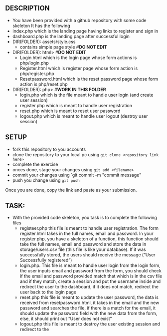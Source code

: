 ## DESCRIPTION

- You have been provided with a github repository with some code skeleton
  It has the following
- index.php which is the landing page having links to register and sign in
- dashboard.php is the landing page after successful login
- DIR(FOLDER): assets/style.css
  - contains simple page style #<b>DO NOT EDIT</b>
- DIR(FOLDER): html> #<b>DO NOT EDIT</b>
  - Login.html which is the login page whose form actions is php/login.php
  - Register.html which is register page whose form action is php/register.php
  - Resetpassword.html which is the reset password page whose form action is php/reset.php
- DIR(FOLDER): php> #<b>WORK IN THIS FOLDER</b>
  - login.php which is the file meant to handle user login (and create user session)
  - register.php which is meant to handle user registration
  - reset.php which is meant to reset user password
  - logout.php which is meant to handle user logout (destroy user session)

## SETUP

- fork this repository to you accounts
- clone the repository to your local pc using `git clone <repository link here>`
- complete the exercise
- onces done, stage your changes using `git add <filename>`
- commit your changes using `git commit -m "commit message"
- push you change using `git push`

Once you are done, copy the link and paste as your submission.

## TASK:

- With the provided code skeleton, you task is to complete the following files
  - registeer.php this file is meant to handle user registration. The form register.html takes in the full names, email and password. In your register.php, you have a skeleton of a function, this function should take the full names, email and password and store the data in storage/users.csv file (this file is like your database). If it was successfully stored, the users should receive the message (“User Successfully registered”)
  - login.php. This file is meant to handle user login from the login form, the user inputs email and password from the form, you should check if the email and password provided match that which is in the csv file and if they match, create a session and put the username inside and redirect the user to the dashboard, if it does not match, redirect the user back to the login page
  - reset.php this file is meant to update the user password, the data is received from resetpassword.html, it takes in the email and the new password and searches the file, if there is a match for the email, it should update the password field with the new data from the form, else, it should print out “User does not exist”
  - logout.php this file is meant to destroy the user existing session and redirect to the

